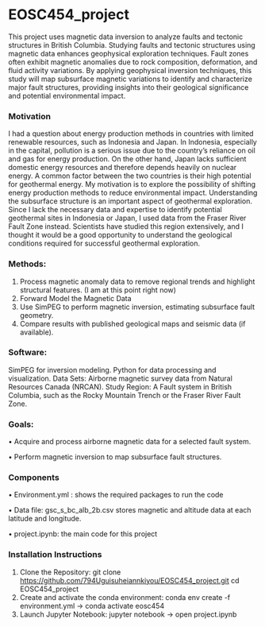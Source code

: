 # EOSC454_project

This project uses magnetic data inversion to analyze faults and tectonic structures in British Columbia. Studying faults and tectonic structures using magnetic data enhances geophysical exploration techniques. Fault zones often exhibit magnetic anomalies due to rock composition, deformation, and fluid activity variations. By applying geophysical inversion techniques, this study will map subsurface magnetic variations to identify and characterize major fault structures, providing insights into their geological significance and potential environmental impact.

### Motivation
I had a question about energy production methods in countries with limited renewable resources, such as Indonesia and Japan. In Indonesia, especially in the capital, pollution is a serious issue due to the country’s reliance on oil and gas for energy production. On the other hand, Japan lacks sufficient domestic energy resources and therefore depends heavily on nuclear energy. A common factor between the two countries is their high potential for geothermal energy. My motivation is to explore the possibility of shifting energy production methods to reduce environmental impact.
Understanding the subsurface structure is an important aspect of geothermal exploration. Since I lack the necessary data and expertise to identify potential geothermal sites in Indonesia or Japan, I used data from the Fraser River Fault Zone instead. Scientists have studied this region extensively, and I thought it would be a good opportunity to understand the geological conditions required for successful geothermal exploration.


### Methods:
1. Process magnetic anomaly data to remove regional trends and highlight structural features. (I am at this point right now)
2. Forward Model the Magnetic Data
3. Use SimPEG to perform magnetic inversion, estimating subsurface fault geometry.
4. Compare results with published geological maps and seismic data (if available).



### Software:
SimPEG for inversion modeling.
Python for data processing and visualization.
Data Sets:
Airborne magnetic survey data from Natural Resources Canada (NRCAN). Study Region: A Fault system in British Columbia, such as the Rocky Mountain Trench or the Fraser River Fault Zone.


### Goals:
• Acquire and process airborne magnetic data for a selected fault system.

• Perform magnetic inversion to map subsurface fault structures.

### Components
• Environment.yml : shows the required packages to run the code

• Data file: gsc_s_bc_alb_2b.csv stores magnetic and altitude data at each latitude and longitude.

• project.ipynb: the main code for this project


### Installation Instructions
1. Clone the Repository:
git clone https://github.com/794Uguisuheiannkiyou/EOSC454_project.git
cd EOSC454_project
2. Create and activate the conda environment:
conda env create -f environment.yml
->  conda activate eosc454
3. Launch Jupyter Notebook:
jupyter notebook  -> open project.ipynb



